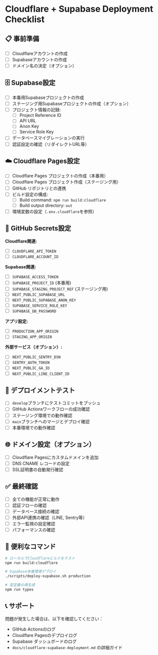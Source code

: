 # Cloudflare + Supabase Deployment Checklist

## 📋 事前準備

- [ ] Cloudflareアカウントの作成
- [ ] Supabaseアカウントの作成  
- [ ] ドメイン名の決定（オプション）

## 🗄️ Supabase設定

- [ ] 本番用Supabaseプロジェクトの作成
- [ ] ステージング用Supabaseプロジェクトの作成（オプション）
- [ ] プロジェクト情報の記録:
  - [ ] Project Reference ID
  - [ ] API URL
  - [ ] Anon Key
  - [ ] Service Role Key
- [ ] データベースマイグレーションの実行
- [ ] 認証設定の確認（リダイレクトURL等）

## ☁️ Cloudflare Pages設定

- [ ] Cloudflare Pages プロジェクトの作成（本番用）
- [ ] Cloudflare Pages プロジェクト作成（ステージング用）
- [ ] GitHub リポジトリとの連携
- [ ] ビルド設定の構成:
  - [ ] Build command: `npm run build:cloudflare`
  - [ ] Build output directory: `out`
- [ ] 環境変数の設定（`.env.cloudflare`を参照）

## 🔑 GitHub Secrets設定

**Cloudflare関連:**
- [ ] `CLOUDFLARE_API_TOKEN`
- [ ] `CLOUDFLARE_ACCOUNT_ID`

**Supabase関連:**
- [ ] `SUPABASE_ACCESS_TOKEN`
- [ ] `SUPABASE_PROJECT_ID` (本番用)
- [ ] `SUPABASE_STAGING_PROJECT_REF` (ステージング用)
- [ ] `NEXT_PUBLIC_SUPABASE_URL`
- [ ] `NEXT_PUBLIC_SUPABASE_ANON_KEY`
- [ ] `SUPABASE_SERVICE_ROLE_KEY`
- [ ] `SUPABASE_DB_PASSWORD`

**アプリ設定:**
- [ ] `PRODUCTION_APP_ORIGIN`
- [ ] `STAGING_APP_ORIGIN`

**外部サービス（オプション）:**
- [ ] `NEXT_PUBLIC_SENTRY_DSN`
- [ ] `SENTRY_AUTH_TOKEN`
- [ ] `NEXT_PUBLIC_GA_ID`
- [ ] `NEXT_PUBLIC_LINE_CLIENT_ID`

## 🚀 デプロイメントテスト

- [ ] `develop`ブランチにテストコミットをプッシュ
- [ ] GitHub Actionsワークフローの成功確認
- [ ] ステージング環境での動作確認
- [ ] `main`ブランチへのマージとデプロイ確認
- [ ] 本番環境での動作確認

## 🌐 ドメイン設定（オプション）

- [ ] Cloudflare Pagesにカスタムドメインを追加
- [ ] DNS CNAME レコードの設定
- [ ] SSL証明書の自動発行確認

## ✅ 最終確認

- [ ] 全ての機能が正常に動作
- [ ] 認証フローの確認
- [ ] データベース接続の確認
- [ ] 外部API連携の確認（LINE, Sentry等）
- [ ] エラー監視の設定確認
- [ ] パフォーマンスの確認

## 🔗 便利なコマンド

```bash
# ローカルでCloudflareビルドをテスト
npm run build:cloudflare

# Supabase本番環境デプロイ
./scripts/deploy-supabase.sh production

# 型定義の再生成
npm run types
```

## 📞 サポート

問題が発生した場合は、以下を確認してください：
- GitHub Actionsのログ
- Cloudflare Pagesのデプロイログ  
- Supabase ダッシュボードのログ
- `docs/cloudflare-supabase-deployment.md` の詳細ガイド